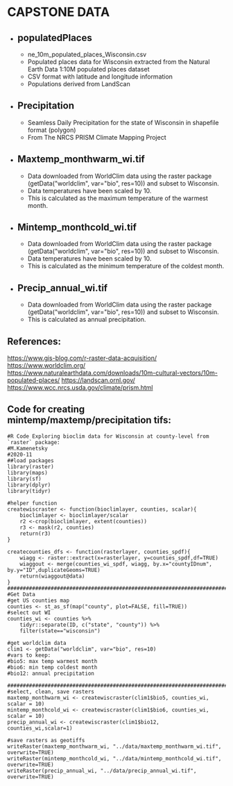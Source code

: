 # CAPSTONE DATA

* ## populatedPlaces
    * ne_10m_populated_places_Wisconsin.csv
    * Populated places data for Wisconsin extracted from the Natural Earth Data 1:10M populated places dataset
    * CSV format with latitude and longitude information
    * Populations derived from LandScan
* ## Precipitation
    * Seamless Daily Precipitation for the state of Wisconsin in shapefile format (polygon)
    * From The NRCS PRISM Climate Mapping Project
* ## Maxtemp_monthwarm_wi.tif
    * Data downloaded from WorldClim data using the raster package (getData("worldclim", var="bio", res=10)) and subset to Wisconsin.
    * Data temperatures have been scaled by 10.
    * This is calculated as the maximum temperature of the warmest month.
* ## Mintemp_monthcold_wi.tif
    * Data downloaded from WorldClim data using the raster package (getData("worldclim", var="bio", res=10)) and subset to Wisconsin.
    * Data temperatures have been scaled by 10.
    * This is calculated as the minimum temperature of the coldest month.
* ## Precip_annual_wi.tif
    * Data downloaded from WorldClim data using the raster package (getData("worldclim", var="bio", res=10)) and subset to Wisconsin.
    * This is calculated as annual precipitation.


## References:
https://www.gis-blog.com/r-raster-data-acquisition/
https://www.worldclim.org/
https://www.naturalearthdata.com/downloads/10m-cultural-vectors/10m-populated-places/ 
https://landscan.ornl.gov/ 
https://www.wcc.nrcs.usda.gov/climate/prism.html 

## Code for creating mintemp/maxtemp/precipitation tifs:

```
#R Code Exploring bioclim data for Wisconsin at county-level from `raster` package:
#M.Kamenetsky
#2020-11
##load packages
library(raster)
library(maps)
library(sf)
library(dplyr)
library(tidyr)

#helper function
createwiscraster <- function(bioclimlayer, counties, scalar){
    bioclimlayer <- bioclimlayer/scalar
    r2 <-crop(bioclimlayer, extent(counties))
    r3 <- mask(r2, counties)
    return(r3)
}

createcounties_dfs <- function(rasterlayer, counties_spdf){
    wiagg <- raster::extract(x=rasterlayer, y=counties_spdf,df=TRUE)
    wiaggout <- merge(counties_wi_spdf, wiagg, by.x="countyIDnum", by.y="ID",duplicateGeoms=TRUE)
    return(wiaggout@data)
}
############################################################################
#Get Data
#get US counties map
counties <- st_as_sf(map("county", plot=FALSE, fill=TRUE))
#select out WI
counties_wi <- counties %>%
    tidyr::separate(ID, c("state", "county")) %>%
    filter(state=="wisconsin")

#get worldclim data
clim1 <- getData("worldclim", var="bio", res=10)
#vars to keep:
#bio5: max temp warmest month
#bio6: min temp coldest month
#bio12: annual precipitation

############################################################################
#select, clean, save rasters
maxtemp_monthwarm_wi <- createwiscraster(clim1$bio5, counties_wi, scalar = 10)
mintemp_monthcold_wi <- createwiscraster(clim1$bio6, counties_wi, scalar = 10)
precip_annual_wi <- createwiscraster(clim1$bio12, counties_wi,scalar=1)

#save rasters as geotiffs
writeRaster(maxtemp_monthwarm_wi, "../data/maxtemp_monthwarm_wi.tif", overwrite=TRUE)
writeRaster(mintemp_monthcold_wi, "../data/mintemp_monthcold_wi.tif", overwrite=TRUE)
writeRaster(precip_annual_wi, "../data/precip_annual_wi.tif", overwrite=TRUE)
```